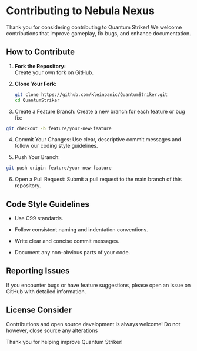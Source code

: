 # Contributing to Nebula Nexus

Thank you for considering contributing to Quantum Striker! We welcome contributions that improve gameplay, fix bugs, and enhance documentation.

## How to Contribute

1. **Fork the Repository:**  
   Create your own fork on GitHub.

2. **Clone Your Fork:**  
   ```bash
   git clone https://github.com/kleinpanic/QuantumStriker.git
   cd QuantumStriker
   ```

3. Create a Feature Branch:
Create a new branch for each feature or bug fix:

```bash
git checkout -b feature/your-new-feature
```

4. Commit Your Changes:
Use clear, descriptive commit messages and follow our coding style guidelines.

5. Push Your Branch:

```bash
git push origin feature/your-new-feature
```

6. Open a Pull Request:
Submit a pull request to the main branch of this repository.

## Code Style Guidelines

* Use C99 standards.

* Follow consistent naming and indentation conventions.

* Write clear and concise commit messages.

* Document any non-obvious parts of your code.

## Reporting Issues

If you encounter bugs or have feature suggestions, please open an issue on GitHub with detailed information.

## License Consider 

Contributions and open source development is always welcome! Do not however, close source any alterations

Thank you for helping improve Quantum Striker!

